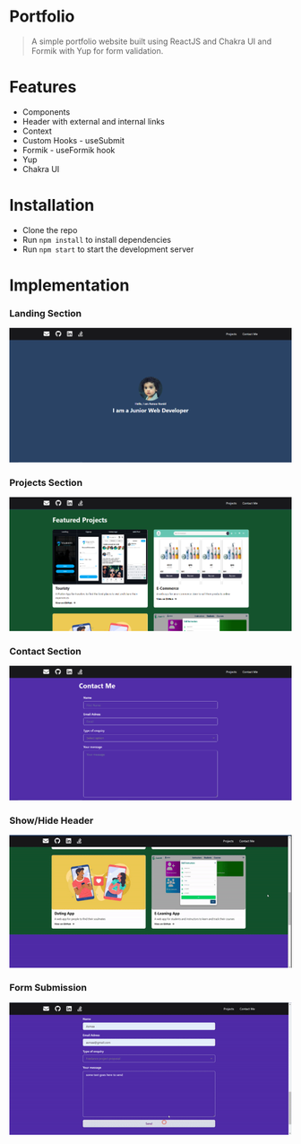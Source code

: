 # Portfolio 
>A simple portfolio website built using ReactJS  and Chakra UI and Formik with Yup for form validation.

# Features
- Components
- Header with external and internal links
- Context
- Custom Hooks - useSubmit
- Formik - useFormik hook
- Yup
- Chakra UI

# Installation
- Clone the repo
- Run `npm install` to install dependencies
- Run `npm start` to start the development server

# Implementation

### Landing Section
<img src="./ReadmeImages/landing.PNG" alt="Landing" />

### Projects Section
<img src="./ReadmeImages/projects.PNG" alt="Projects" />

### Contact Section
<img src="./ReadmeImages/contact.PNG" alt="Contact" />

### Show/Hide Header
<img src="./ReadmeImages/scrollableHeader.gif" alt="Show/Hide" />

### Form Submission
<img src="./ReadmeImages/alert.gif" alt="Form Submission" />


